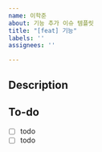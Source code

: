 ```yaml
---
name: 이학준
about: 기능 추가 이슈 템플릿
title: "[feat] 기능"
labels: ''
assignees: ''

---
```


## Description
<!-- 설명을 작성하세요. -->

## To-do
- [ ] todo
- [ ] todo
